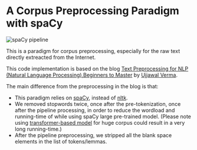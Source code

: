 # A Corpus Preprocessing Paradigm with spaCy

![spaCy pipeline](https://d33wubrfki0l68.cloudfront.net/3ad0582d97663a1272ffc4ccf09f1c5b335b17e9/7f49c/pipeline-fde48da9b43661abcdf62ab70a546d71.svg)

This is a paradigm for corpus preprocessing, especially for the raw text directly extreacted from the Internet.

This code implementation is based on the blog [Text Preprocessing for NLP (Natural Language Processing),Beginners to Master](https://medium.com/analytics-vidhya/text-preprocessing-for-nlp-natural-language-processing-beginners-to-master-fd82dfecf95) by [Ujjawal Verma](https://medium.com/@ujjawalv05).

The main difference from the preprocessing in the blog is that:
- This paradigm relies on [spaCy](https://spacy.io/models/en#en_core_web_lg), instead of [nltk](https://www.nltk.org/).
- We removed stopwords twice, once after the pre-tokenization, once after the pipeline processing, in order to reduce the wordload and running-time of while using spaCy large pre-trained model. (Please note using [transformer-based model](https://spacy.io/models/en#en_core_web_trf) for huge corpus could result in a very long running-time.)
- After the pipeline preprocessing, we stripped all the blank space elements in the list of tokens/lemmas.
